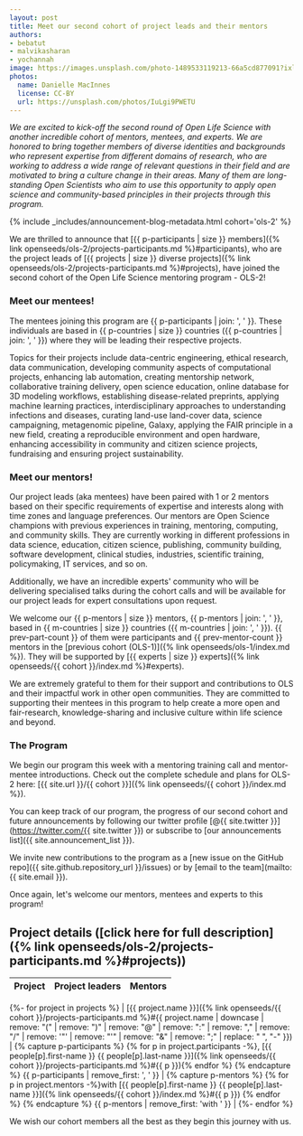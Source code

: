 ```yaml
---
layout: post
title: Meet our second cohort of project leads and their mentors
authors:
- bebatut
- malvikasharan
- yochannah
image: https://images.unsplash.com/photo-1489533119213-66a5cd877091?ixlib=rb-1.2.1&ixid=eyJhcHBfaWQiOjEyMDd9&auto=format&fit=crop&w=1051&q=80
photos:
  name: Danielle MacInnes
  license: CC-BY
  url: https://unsplash.com/photos/IuLgi9PWETU
---
```


*We are excited to kick-off the second round of Open Life Science with another incredible cohort of mentors, mentees, and experts. We are honored to bring together members of diverse identities and backgrounds who represent expertise from different domains of research, who are working to address a wide range of relevant questions in their field and are motivated to bring a culture change in their areas. Many of them are long-standing Open Scientists who aim to use this opportunity to apply open science and community-based principles in their projects through this program.*

{% include _includes/announcement-blog-metadata.html cohort='ols-2' %}

We are thrilled to announce that [{{ p-participants | size }} members]({% link openseeds/ols-2/projects-participants.md %}#participants), who are the project leads of [{{ projects | size }} diverse projects]({% link openseeds/ols-2/projects-participants.md %}#projects), have joined the second cohort of the Open Life Science mentoring program - OLS-2!

### Meet our mentees!

The mentees joining this program are {{ p-participants | join: ', ' }}. These individuals are based in {{ p-countries | size }} countries ({{ p-countries | join: ', ' }}) where they will be leading their respective projects.

Topics for their projects include data-centric engineering, ethical research, data communication, developing community aspects of computational projects, enhancing lab automation, creating mentorship network, collaborative training delivery, open science education, online database for 3D modeling workflows, establishing disease-related preprints, applying machine learning practices,  interdisciplinary approaches to understanding infections and diseases, curating land-use land-cover data, science campaigning, metagenomic pipeline, Galaxy, applying the FAIR principle in a new field, creating a reproducible environment and open hardware, enhancing accessibility in community and citizen science projects, fundraising and ensuring project sustainability.

### Meet our mentors!

Our project leads (aka mentees) have been paired with 1 or 2 mentors based on their specific requirements of expertise and interests along with time zones and language preferences. Our mentors are Open Science champions with previous experiences in training, mentoring, computing, and community skills. They are currently working in different professions in data science, education, citizen science, publishing, community building, software development, clinical studies, industries, scientific training, policymaking, IT services, and so on.

Additionally, we have an incredible experts' community who will be delivering specialised talks during the cohort calls and will be available for our project leads for expert consultations upon request.

We welcome our {{ p-mentors | size }} mentors, {{ p-mentors | join: ', ' }}, based in {{ m-countries | size }} countries ({{ m-countries | join: ', ' }}). {{ prev-part-count }} of them were participants and {{ prev-mentor-count }} mentors in the [previous cohort (OLS-1)]({% link openseeds/ols-1/index.md %}). They will be supported by [{{ experts | size }} experts]({% link openseeds/{{ cohort }}/index.md %}#experts).

We are extremely grateful to them for their support and contributions to OLS and their impactful work in other open communities. They are committed to supporting their mentees in this program to help create a more open and fair-research, knowledge-sharing and inclusive culture within life science and beyond.

### The Program

We begin our program this week with a mentoring training call and mentor-mentee introductions. Check out the complete schedule and plans for OLS-2 here: [{{ site.url }}/{{ cohort }}]({% link openseeds/{{ cohort }}/index.md %}).

You can keep track of our program, the progress of our second cohort and future announcements by following our twitter profile [@{{ site.twitter }}](https://twitter.com/{{ site.twitter }}) or subscribe to [our announcements list]({{ site.announcement_list }}).

We invite new contributions to the program as a [new issue on the GitHub repo]({{ site.github.repository_url }}/issues) or by [email to the team](mailto:{{ site.email }}).

Once again, let's welcome our mentors, mentees and experts to this program!

## Project details ([click here for full description]({% link openseeds/ols-2/projects-participants.md %}#projects))

| Project | Project leaders | Mentors |
|----------|-----------------------|------------|
{%- for project in projects %}
| [{{ project.name }}]({% link openseeds/{{ cohort }}/projects-participants.md %}#{{ project.name | downcase | remove: "(" | remove: ")" | remove: "@" | remove: ":" | remove: "," | remove: "/" | remove: '"' | remove: "'" | remove: "&" | remove: ";" | replace: " ", "-"  }}) | {% capture p-participants %} {% for p in project.participants -%}, [{{ people[p].first-name }} {{ people[p].last-name }}]({% link openseeds/{{ cohort }}/projects-participants.md %}#{{ p }}){% endfor %} {% endcapture %} {{ p-participants | remove_first: ', ' }} | {% capture p-mentors %} {% for p in project.mentors -%}with [{{ people[p].first-name }} {{ people[p].last-name }}]({% link openseeds/{{ cohort }}/index.md %}#{{ p }}) {% endfor %} {% endcapture %} {{ p-mentors | remove_first: 'with ' }} |
{%- endfor %}

We wish our cohort members all the best as they begin this journey with us.

